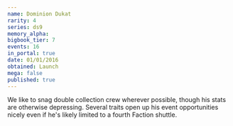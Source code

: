 ```yaml
---
name: Dominion Dukat
rarity: 4
series: ds9
memory_alpha:
bigbook_tier: 7
events: 16
in_portal: true
date: 01/01/2016
obtained: Launch
mega: false
published: true
---
```


We like to snag double collection crew wherever possible, though his stats are otherwise depressing. Several traits open up his event opportunities nicely even if he's likely limited to a fourth Faction shuttle.
